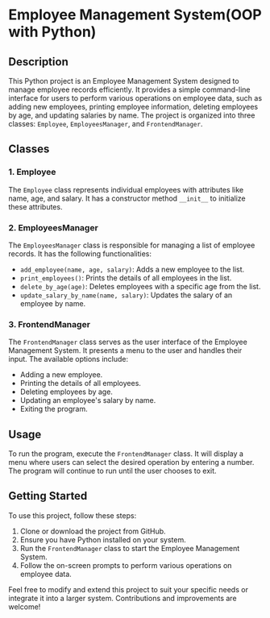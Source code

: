 
 
# Employee Management System(OOP with Python)

## Description

This Python project is an Employee Management System designed to manage employee records efficiently. It provides a simple command-line interface for users to perform various operations on employee data, such as adding new employees, printing employee information, deleting employees by age, and updating salaries by name. The project is organized into three classes: `Employee`, `EmployeesManager`, and `FrontendManager`.

## Classes

### 1. Employee

The `Employee` class represents individual employees with attributes like name, age, and salary. It has a constructor method `__init__` to initialize these attributes.

### 2. EmployeesManager

The `EmployeesManager` class is responsible for managing a list of employee records. It has the following functionalities:

- `add_employee(name, age, salary)`: Adds a new employee to the list.
- `print_employees()`: Prints the details of all employees in the list.
- `delete_by_age(age)`: Deletes employees with a specific age from the list.
- `update_salary_by_name(name, salary)`: Updates the salary of an employee by name.

### 3. FrontendManager

The `FrontendManager` class serves as the user interface of the Employee Management System. It presents a menu to the user and handles their input. The available options include:

- Adding a new employee.
- Printing the details of all employees.
- Deleting employees by age.
- Updating an employee's salary by name.
- Exiting the program.

## Usage

To run the program, execute the `FrontendManager` class. It will display a menu where users can select the desired operation by entering a number. The program will continue to run until the user chooses to exit.

## Getting Started

To use this project, follow these steps:

1. Clone or download the project from GitHub.
2. Ensure you have Python installed on your system.
3. Run the `FrontendManager` class to start the Employee Management System.
4. Follow the on-screen prompts to perform various operations on employee data.

Feel free to modify and extend this project to suit your specific needs or integrate it into a larger system. Contributions and improvements are welcome!
